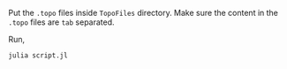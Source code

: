 Put the `.topo` files inside `TopoFiles` directory. Make sure the content in the `.topo` files are `tab` separated. 

Run,

```
julia script.jl
```



